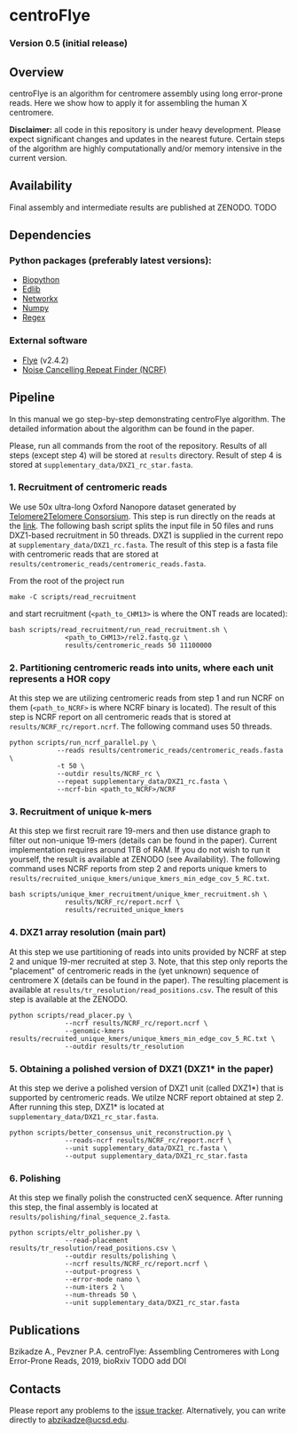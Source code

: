 # centroFlye

### Version 0.5 (initial release)
## Overview
centroFlye is an algorithm for centromere assembly using long error-prone reads.
Here we show how to apply it for assembling the human X centromere.
 
**Disclaimer:** all code in this repository is under heavy development.
Please expect significant changes and updates in the nearest future.
Certain steps of the algorithm are highly computationally and/or memory intensive in the current version.


## Availability
Final assembly and intermediate results are published at ZENODO. TODO


## Dependencies
### Python packages (preferably latest versions):
+ [Biopython](https://pypi.org/project/biopython/)
+ [Edlib](https://pypi.org/project/edlib/)
+ [Networkx](https://pypi.org/project/networkx/)
+ [Numpy](https://pypi.org/project/numpy/)
+ [Regex](https://pypi.org/project/regex/)

### External software
+ [Flye](https://github.com/fenderglass/Flye) (v2.4.2)
+ [Noise Cancelling Repeat Finder (NCRF)](https://github.com/makovalab-psu/NoiseCancellingRepeatFinder)


## Pipeline
In this manual we go step-by-step demonstrating centroFlye algorithm.
The detailed information about the algorithm can be found in the paper.

Please, run all commands from the root of the repository.
Results of all steps (except step 4) will be stored at `results` directory.
Result of step 4 is stored at ``supplementary_data/DXZ1_rc_star.fasta``.

### 1. Recruitment of centromeric reads

We use 50x ultra-long Oxford Nanopore dataset generated by [Telomere2Telomere Consorsium](https://github.com/nanopore-wgs-consortium/CHM13). 
This step is run directly on the reads at the [link](https://s3.amazonaws.com/nanopore-human-wgs/chm13/nanopore/rel2/rel2.fastq.gz).
The following bash script splits the input file in 50 files and runs DXZ1-based recruitment in 50 threads.
DXZ1 is supplied in the current repo at ``supplementary_data/DXZ1_rc.fasta``.
The result of this step is a fasta file with centromeric reads that are stored at ``results/centromeric_reads/centromeric_reads.fasta``.

From the root of the project run 
```
make -C scripts/read_recruitment
```
and start recruitment (`<path_to_CHM13>` is where the ONT reads are located):
```
bash scripts/read_recruitment/run_read_recruitment.sh \
              <path_to_CHM13>/rel2.fastq.gz \
              results/centromeric_reads 50 11100000
```

### 2. Partitioning centromeric reads into units, where each unit represents a HOR copy
At this step we are utilizing centromeric reads from step 1 and run NCRF on them (``<path_to_NCRF>`` is where NCRF binary is located).
The result of this step is NCRF report on all centromeric reads that is stored at ``results/NCRF_rc/report.ncrf``.
The following command uses 50 threads.

```
python scripts/run_ncrf_parallel.py \
            --reads results/centromeric_reads/centromeric_reads.fasta \
            -t 50 \
            --outdir results/NCRF_rc \
            --repeat supplementary_data/DXZ1_rc.fasta \
            --ncrf-bin <path_to_NCRF>/NCRF
```

### 3. Recruitment of unique k-mers
At this step we first recruit rare 19-mers and then use distance graph to filter out non-unique 19-mers (details can be found in the paper).
Current implementation requires around 1TB of RAM.
If you do not wish to run it yourself, the result is available at ZENODO (see Availability).
The following command uses NCRF reports from step 2 and reports unique kmers to ``results/recruited_unique_kmers/unique_kmers_min_edge_cov_5_RC.txt``.

```
bash scripts/unique_kmer_recruitment/unique_kmer_recruitment.sh \
              results/NCRF_rc/report.ncrf \
              results/recruited_unique_kmers
```

### 4. DXZ1 array resolution (main part)
At this step we use partitioning of reads into units provided by NCRF at step 2 and unique 19-mer recruited at step 3.
Note, that this step only reports the "placement" of centromeric reads in the (yet unknown) sequence of centromere X (details can be found in the paper).
The resulting placement is available at ``results/tr_resolution/read_positions.csv``.
The result of this step is available at the ZENODO.

```
python scripts/read_placer.py \
              --ncrf results/NCRF_rc/report.ncrf \
              --genomic-kmers results/recruited_unique_kmers/unique_kmers_min_edge_cov_5_RC.txt \
              --outdir results/tr_resolution
```

### 5. Obtaining a polished version of DXZ1 (DXZ1* in the paper)
At this step we derive a polished version of DXZ1 unit (called DXZ1*) that is supported by centromeric reads.
We utilze NCRF report obtained at step 2.
After running this step, DXZ1* is located at ``supplementary_data/DXZ1_rc_star.fasta``.

```
python scripts/better_consensus_unit_reconstruction.py \
              --reads-ncrf results/NCRF_rc/report.ncrf \
              --unit supplementary_data/DXZ1_rc.fasta \
              --output supplementary_data/DXZ1_rc_star.fasta
```

### 6. Polishing
At this step we finally polish the constructed cenX sequence.
After running this step, the final assembly is located at ``results/polishing/final_sequence_2.fasta``.

```
python scripts/eltr_polisher.py \
              --read-placement results/tr_resolution/read_positions.csv \
              --outdir results/polishing \
              --ncrf results/NCRF_rc/report.ncrf \
              --output-progress \
              --error-mode nano \
              --num-iters 2 \
              --num-threads 50 \
              --unit supplementary_data/DXZ1_rc_star.fasta
```

## Publications
Bzikadze A., Pevzner P.A. centroFlye: Assembling Centromeres with Long Error-Prone Reads, 2019, bioRxiv TODO add DOI

## Contacts
Please report any problems to the [issue tracker](https://github.com/seryrzu/centroFlye/issues).
Alternatively, you can write directly to [abzikadze@ucsd.edu](mailto:abzikadze@ucsd.edu).

